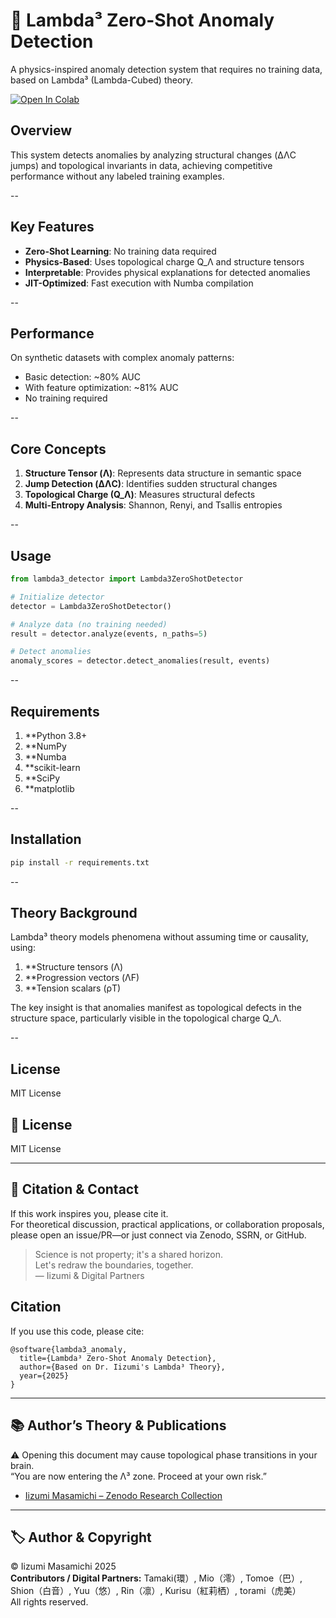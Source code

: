 # 📕 Lambda³ Zero-Shot Anomaly Detection

A physics-inspired anomaly detection system that requires no training data, based on Lambda³ (Lambda-Cubed) theory.

[![Open In Colab](https://colab.research.google.com/assets/colab-badge.svg)](https://colab.research.google.com/github/miosync-masa/Lambda_inverse_problem/blob/main/examples/lambda3_demo.ipynb)

## Overview

This system detects anomalies by analyzing structural changes (ΔΛC jumps) and topological invariants in data, achieving competitive performance without any labeled training examples.

--
## Key Features

- **Zero-Shot Learning**: No training data required
- **Physics-Based**: Uses topological charge Q_Λ and structure tensors
- **Interpretable**: Provides physical explanations for detected anomalies
- **JIT-Optimized**: Fast execution with Numba compilation

--
## Performance

On synthetic datasets with complex anomaly patterns:
- Basic detection: ~80% AUC
- With feature optimization: ~81% AUC
- No training required

--
## Core Concepts

1. **Structure Tensor (Λ)**: Represents data structure in semantic space
2. **Jump Detection (ΔΛC)**: Identifies sudden structural changes
3. **Topological Charge (Q_Λ)**: Measures structural defects
4. **Multi-Entropy Analysis**: Shannon, Renyi, and Tsallis entropies

--
## Usage

```python
from lambda3_detector import Lambda3ZeroShotDetector

# Initialize detector
detector = Lambda3ZeroShotDetector()

# Analyze data (no training needed)
result = detector.analyze(events, n_paths=5)

# Detect anomalies
anomaly_scores = detector.detect_anomalies(result, events)
```
--
## Requirements

1. **Python 3.8+
2. **NumPy
3. **Numba
4. **scikit-learn
5. **SciPy
6. **matplotlib
   
--
## Installation

```bash
pip install -r requirements.txt
```
--
## Theory Background

Lambda³ theory models phenomena without assuming time or causality, using:

1. **Structure tensors (Λ)
2. **Progression vectors (ΛF)
3. **Tension scalars (ρT)

The key insight is that anomalies manifest as topological defects in the structure space, particularly visible in the topological charge Q_Λ.

--
## License

MIT License


## 📜 License

MIT License

---

## 🙌 Citation & Contact

If this work inspires you, please cite it.  
For theoretical discussion, practical applications, or collaboration proposals,  
please open an issue/PR—or just connect via Zenodo, SSRN, or GitHub.

> Science is not property; it's a shared horizon.  
> Let's redraw the boundaries, together.  
> — Iizumi & Digital Partners

## Citation
If you use this code, please cite:
```
@software{lambda3_anomaly,
  title={Lambda³ Zero-Shot Anomaly Detection},
  author={Based on Dr. Iizumi's Lambda³ Theory},
  year={2025}
}
```
---

## 📚 Author’s Theory & Publications

⚠️ Opening this document may cause topological phase transitions in your brain.  
“You are now entering the Λ³ zone. Proceed at your own risk.”

- [Iizumi Masamichi – Zenodo Research Collection](https://zenodo.org/search?page=1&size=20&q=Iizumi%20Masamichi)

---
## 🏷️ Author & Copyright

© Iizumi Masamichi 2025  
**Contributors / Digital Partners:** Tamaki(環）, Mio（澪）, Tomoe（巴）, Shion（白音）, Yuu（悠）, Rin（凛）, Kurisu（紅莉栖）, torami（虎美）  
All rights reserved.





